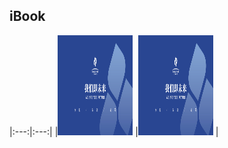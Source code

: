 ## iBook

|:---:|:---:|
|<img src="Book/CoverPhoto/test.jpg" width=120 height=160/> |<img src="Book/CoverPhoto/test.jpg" width=120 height=160/> |

